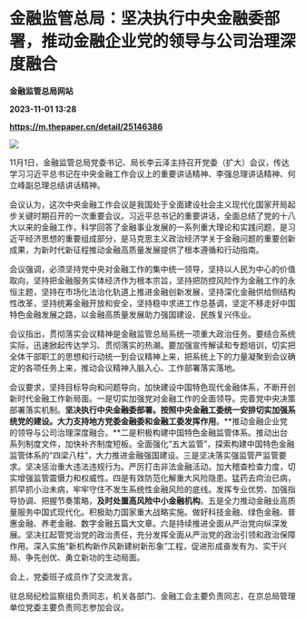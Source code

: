 # 金融监管总局：坚决执行中央金融委部署，推动金融企业党的领导与公司治理深度融合
**金融监管总局网站**

**2023-11-01 13:28**

**https://m.thepaper.cn/detail/25146386**

![](https://imagecloud.thepaper.cn/thepaper/image/276/559/159.png)

11月1日，金融监管总局党委书记、局长李云泽主持召开党委（扩大）会议，传达学习习近平总书记在中央金融工作会议上的重要讲话精神、李强总理讲话精神、何立峰副总理总结讲话精神。

会议认为，这次中央金融工作会议是我国处于全面建设社会主义现代化国家开局起步关键时期召开的一次重要会议。习近平总书记的重要讲话，全面总结了党的十八大以来的金融工作，科学回答了金融事业发展的一系列重大理论和实践问题，是习近平经济思想的重要组成部分，是马克思主义政治经济学关于金融问题的重要创新成果，为新时代新征程推动金融高质量发展提供了根本遵循和行动指南。

会议强调，必须坚持党中央对金融工作的集中统一领导，坚持以人民为中心的价值取向，坚持把金融服务实体经济作为根本宗旨，坚持把防控风险作为金融工作的永恒主题，坚持在市场化法治化轨道上推进金融创新发展，坚持深化金融供给侧结构性改革，坚持统筹金融开放和安全，坚持稳中求进工作总基调，坚定不移走好中国特色金融发展之路，以金融高质量发展助力强国建设、民族复兴伟业。

会议指出，贯彻落实会议精神是金融监管总局系统一项重大政治任务。要结合系统实际，迅速掀起传达学习、贯彻落实的热潮。要加强宣传解读和专题培训，切实把全体干部职工的思想和行动统一到会议精神上来，把系统上下的力量凝聚到会议确定的各项任务上来，推动会议精神入脑入心、工作部署落实落地。

会议要求，坚持目标导向和问题导向，加快建设中国特色现代金融体系，不断开创新时代金融工作新局面。一是切实加强党对金融工作的全面领导。完善党中央决策部署落实机制。**坚决执行中央金融委部署。按照中央金融工委统一安排切实加强系统党的建设。大力支持地方党委金融委和金融工委发挥作用**。**推动金融企业党的领导与公司治理深度融合。**二是积极构建中国特色金融监管体系。推动出台系列制度文件，加快补齐制度短板。全面强化“五大监管”，探索构建中国特色金融监管体系的“四梁八柱”，大力推进金融强国建设。三是坚决落实强监管严监管要求。坚决惩治重大违法违规行为。严厉打击非法金融活动。加大稽查检查力度，切实增强监管震慑力和权威性。四是有效防范化解重大风险隐患。猛药去疴治已病，抓早抓小治未病，牢牢守住不发生系统性金融风险的底线。发挥专业优势、加强指导协调、把握节奏策略，**及时处置高风险中小金融机构**。五是全力推动金融业高质量服务中国式现代化。积极助力国家重大战略实施。做好科技金融、绿色金融、普惠金融、养老金融、数字金融五篇大文章。六是持续推进全面从严治党向纵深发展。坚决扛起管党治党的政治责任，充分发挥全面从严治党的政治引领和政治保障作用。深入实施“新机构新作风新建树新形象”工程，促进形成奋发有为、实干兴局、争先创优、勇立新功的生动局面。

会上，党委班子成员作了交流发言。

驻总局纪检监察组负责同志，机关各部门、金融工会主要负责同志，在京总局管理单位党委主要负责同志参加会议。